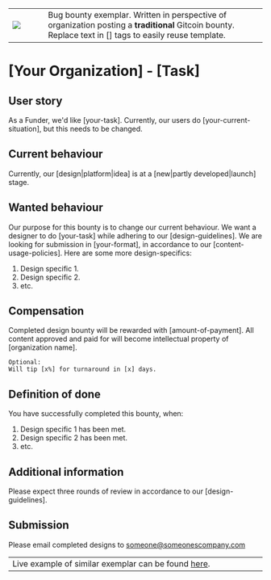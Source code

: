 <table>
<td width=100>
<img src='https://raw.githubusercontent.com/gitcoinco/gitcoinco/master/img/helmet.png'/>
</td>
<td width=800>
  Bug bounty exemplar. Written in perspective of organization posting a <strong>traditional</strong> Gitcoin bounty. Replace text in [] tags to easily reuse template. 
</td>
</table>

# [Your Organization] - [Task]

## User story
As a Funder, we'd like [your-task]. Currently, our users do [your-current-situation], but this needs to be changed. 

## Current behaviour
Currently, our [design|platform|idea] is at a [new|partly developed|launch] stage. 

## Wanted behaviour
Our purpose for this bounty is to change our current behaviour. We want a designer to do [your-task] while adhering to our [design-guidelines]. We are looking for submission in [your-format], in accordance to our [content-usage-policies].
Here are some more design-specifics:
1. Design specific 1.
2. Design specific 2.
3. etc.

## Compensation
Completed design bounty will be rewarded with [amount-of-payment]. All content approved and paid for will become intellectual property of [organization name].

```
Optional: 
Will tip [x%] for turnaround in [x] days.
```

## Definition of done
You have successfully completed this bounty, when:
1. Design specific 1 has been met.
2. Design specific 2 has been met. 
3. etc.

## Additional information
Please expect three rounds of review in accordance to our [design-guidelines]. 

## Submission
Please email completed designs to someone@someonescompany.com

<table>
<td width=1000>
Live example of similar exemplar can be found <a href="https://gitcoin.co/issue/gitcoinco/web/2200/1190">here</a>.
</td>
</table>
